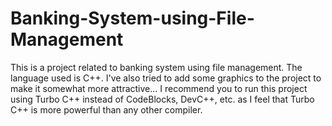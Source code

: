 # Banking-System-using-File-Management

This is a project related to banking system using file management. The language used is C++. I've also tried to add some graphics to the project to make it somewhat more attractive...
I recommend you to run this project using Turbo C++ instead of CodeBlocks, DevC++, etc. as I feel that Turbo C++ is more powerful than any other compiler.
